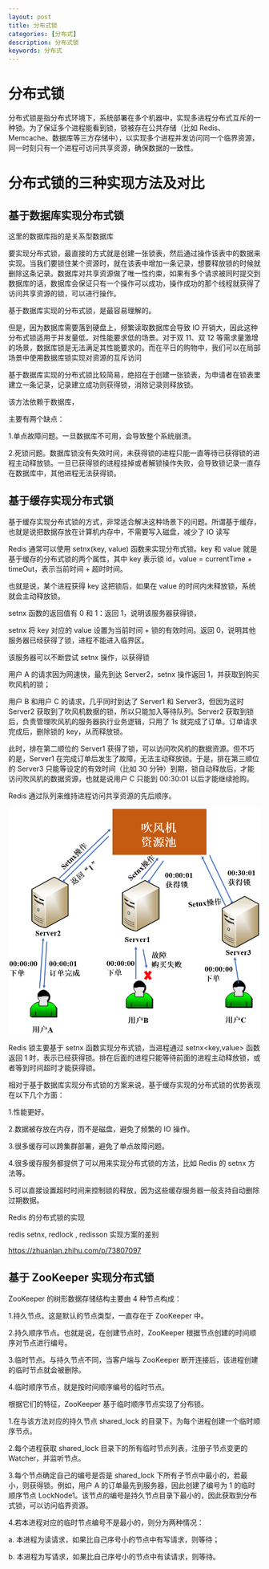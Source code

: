 ```yaml
---
layout: post
title: 分布式锁
categories: [分布式]
description: 分布式锁
keywords: 分布式
---
```


# 分布式锁

分布式锁是指分布式环境下，系统部署在多个机器中，实现多进程分布式互斥的一种锁。为了保证多个进程能看到锁，锁被存在公共存储（比如 Redis、Memcache、数据库等三方存储中），以实现多个进程并发访问同一个临界资源，同一时刻只有一个进程可访问共享资源，确保数据的一致性。

# 分布式锁的三种实现方法及对比

## 基于数据库实现分布式锁

这里的数据库指的是关系型数据库

要实现分布式锁，最直接的方式就是创建一张锁表，然后通过操作该表中的数据来实现。当我们要锁住某个资源时，就在该表中增加一条记录，想要释放锁的时候就删除这条记录。数据库对共享资源做了唯一性约束，如果有多个请求被同时提交到数据库的话，数据库会保证只有一个操作可以成功，操作成功的那个线程就获得了访问共享资源的锁，可以进行操作。

基于数据库实现的分布式锁，是最容易理解的。

但是，因为数据库需要落到硬盘上，频繁读取数据库会导致 IO 开销大，因此这种分布式锁适用于并发量低，对性能要求低的场景。对于双 11、双 12 等需求量激增的场景，数据库锁是无法满足其性能要求的。而在平日的购物中，我们可以在局部场景中使用数据库锁实现对资源的互斥访问



基于数据库实现的分布式锁比较简易，绝招在于创建一张锁表，为申请者在锁表里建立一条记录，记录建立成功则获得锁，消除记录则释放锁。

该方法依赖于数据库，

主要有两个缺点：

1.单点故障问题。一旦数据库不可用，会导致整个系统崩溃。

2.死锁问题。数据库锁没有失效时间，未获得锁的进程只能一直等待已获得锁的进程主动释放锁。一旦已获得锁的进程挂掉或者解锁操作失败，会导致锁记录一直存在数据库中，其他进程无法获得锁。

## 基于缓存实现分布式锁

基于缓存实现分布式锁的方式，非常适合解决这种场景下的问题。所谓基于缓存，也就是说把数据存放在计算机内存中，不需要写入磁盘，减少了 IO 读写



Redis 通常可以使用 setnx(key, value) 函数来实现分布式锁。key 和 value 就是基于缓存的分布式锁的两个属性，其中 key 表示锁 id，value = currentTime + timeOut，表示当前时间 + 超时时间。

也就是说，某个进程获得 key 这把锁后，如果在 value 的时间内未释放锁，系统就会主动释放锁。

setnx 函数的返回值有 0 和 1：返回 1，说明该服务器获得锁，

setnx 将 key 对应的 value 设置为当前时间 + 锁的有效时间。返回 0，说明其他服务器已经获得了锁，进程不能进入临界区。

该服务器可以不断尝试 setnx 操作，以获得锁



用户 A 的请求因为网速快，最先到达 Server2，setnx 操作返回 1，并获取到购买吹风机的锁；

用户 B 和用户 C 的请求，几乎同时到达了 Server1 和 Server3，但因为这时 Server2 获取到了吹风机数据的锁，所以只能加入等待队列。Server2 获取到锁后，负责管理吹风机的服务器执行业务逻辑，只用了 1s 就完成了订单。订单请求完成后，删除锁的 key，从而释放锁。

此时，排在第二顺位的 Server1 获得了锁，可以访问吹风机的数据资源。但不巧的是，Server1 在完成订单后发生了故障，无法主动释放锁。于是，排在第三顺位的 Server3 只能等设定的有效时间（比如 30 分钟）到期，锁自动释放后，才能访问吹风机的数据资源，也就是说用户 C 只能到 00:30:01 以后才能继续抢购。



Redis 通过队列来维持进程访问共享资源的先后顺序。

![redis分布式锁](/images/posts/redis分布式锁.png)

Redis 锁主要基于 setnx 函数实现分布式锁，当进程通过 setnx<key,value> 函数返回 1 时，表示已经获得锁。排在后面的进程只能等待前面的进程主动释放锁，或者等到时间超时才能获得锁。

相对于基于数据库实现分布式锁的方案来说，基于缓存实现的分布式锁的优势表现在以下几个方面：

1.性能更好。

2.数据被存放在内存，而不是磁盘，避免了频繁的 IO 操作。

3.很多缓存可以跨集群部署，避免了单点故障问题。

4.很多缓存服务都提供了可以用来实现分布式锁的方法，比如 Redis 的 setnx 方法等。

5.可以直接设置超时时间来控制锁的释放，因为这些缓存服务器一般支持自动删除过期数据。

Redis 的分布式锁的实现

redis setnx, redlock , redisson 实现方案的差别

https://zhuanlan.zhihu.com/p/73807097

## 基于 ZooKeeper 实现分布式锁



ZooKeeper 的树形数据存储结构主要由 4 种节点构成：

1.持久节点。这是默认的节点类型，一直存在于 ZooKeeper 中。

2.持久顺序节点。也就是说，在创建节点时，ZooKeeper 根据节点创建的时间顺序对节点进行编号。

3.临时节点。与持久节点不同，当客户端与 ZooKeeper 断开连接后，该进程创建的临时节点就会被删除。

4.临时顺序节点，就是按时间顺序编号的临时节点。

根据它们的特征，ZooKeeper 基于临时顺序节点实现了分布锁。

1.在与该方法对应的持久节点 shared_lock 的目录下，为每个进程创建一个临时顺序节点。

2.每个进程获取 shared_lock 目录下的所有临时节点列表，注册子节点变更的 Watcher，并监听节点。

3.每个节点确定自己的编号是否是 shared_lock 下所有子节点中最小的，若最小，则获得锁。例如，用户 A 的订单最先到服务器，因此创建了编号为 1 的临时顺序节点 LockNode1。该节点的编号是持久节点目录下最小的，因此获取到分布式锁，可以访问临界资源。

4.若本进程对应的临时节点编号不是最小的，则分为两种情况：

a.  本进程为读请求，如果比自己序号小的节点中有写请求，则等待；

b.  本进程为写请求，如果比自己序号小的节点中有读请求，则等待。



